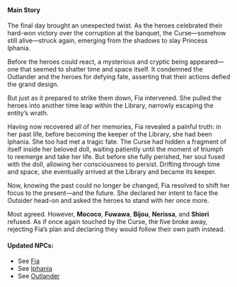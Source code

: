 #### Main Story

The final day brought an unexpected twist. As the heroes celebrated their hard-won victory over the corruption at the banquet, the Curse—somehow still alive—struck again, emerging from the shadows to slay Princess Iphania.

Before the heroes could react, a mysterious and cryptic being appeared—one that seemed to shatter time and space itself. It condemned the Outlander and the heroes for defying fate, asserting that their actions defied the grand design.

But just as it prepared to strike them down, Fia intervened. She pulled the heroes into another time leap within the Library, narrowly escaping the entity’s wrath.

Having now recovered all of her memories, Fia revealed a painful truth: in her past life, before becoming the keeper of the Library, she had been Iphania. She too had met a tragic fate. The Curse had hidden a fragment of itself inside her beloved doll, waiting patiently until the moment of triumph to reemerge and take her life. But before she fully perished, her soul fused with the doll, allowing her consciousness to persist. Drifting through time and space, she eventually arrived at the Library and became its keeper.

Now, knowing the past could no longer be changed, Fia resolved to shift her focus to the present—and the future. She declared her intent to face the Outsider head-on and asked the heroes to stand with her once more.

Most agreed. However, **Mococo**, **Fuwawa**, **Bijou**, **Nerissa**, and **Shiori** refused. As if once again touched by the Curse, the five broke away, rejecting Fia’s plan and declaring they would follow their own path instead.

#### Updated NPCs:

- See [Fia](#node:fia)
- See [Iphania](#node:iphania)
- See [Outlander](#node:outlander)
